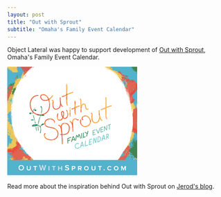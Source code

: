 ```yaml
---
layout: post
title: "Out with Sprout"
subtitle: "Omaha's Family Event Calendar"
---
```


Object Lateral was happy to support development of [Out with Sprout][ows], Omaha's Family Event Calendar.

[<img src="/images/posts/ows.png" alt="Out with Sprout: Omaha's Family Event Calendar">][ows]

Read more about the inspiration behind Out with Sprout on [Jerod's blog][blog-announce].

[ows]:http://www.outwithsprout.com
[blog-announce]:http://blog.jerodsanto.net/2014/02/out-with-sprout/
